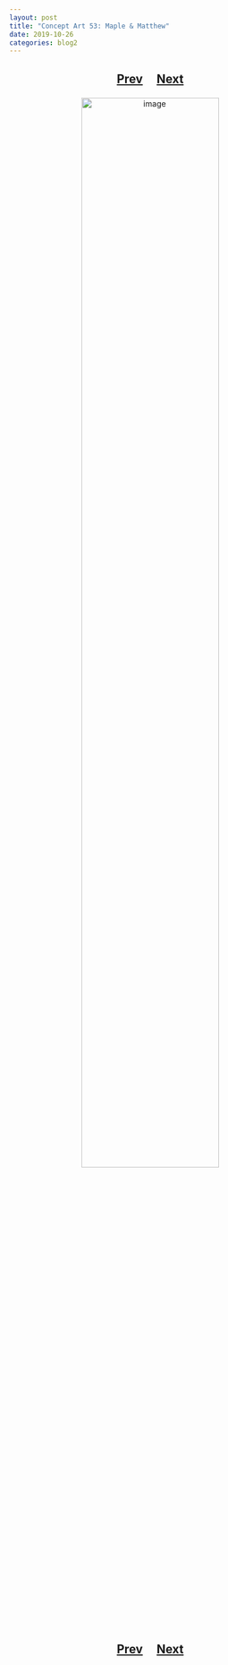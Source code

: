 ```yaml
---
layout: post
title: "Concept Art 53: Maple & Matthew"
date: 2019-10-26
categories: blog2
---
```


<h2>
  <p style="text-align:center;">
    <a href="/wingsofthechorus/archive/2019/09/25/conceptart52">Prev</a>
    &nbsp;&nbsp;&nbsp;
    <a href="/wingsofthechorus/archive/2019/12/06/conceptart54">Next</a>
  </p>
</h2>

<p style="text-align:center;">
  <img src="/wingsofthechorus/images/conceptart/ca53.png" width="70%" alt="image"/>
</p>

<h2>
  <p style="text-align:center;">
    <a href="/wingsofthechorus/archive/2019/09/25/conceptart52">Prev</a>
    &nbsp;&nbsp;&nbsp;
    <a href="/wingsofthechorus/archive/2019/12/06/conceptart54">Next</a>
  </p>
</h2>
